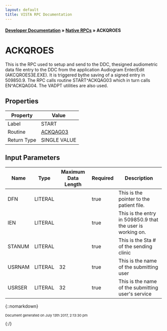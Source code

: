 ```yaml
---
layout: default
title: VISTA RPC Documentation
---
```


#### [Developer Documentation](../index) &#187; [Native RPCs](TableOfContents) &#187; ACKQROES<br/>
# ACKQROES

This is the RPC used to setup and send to the DDC, thesigned audiometric data file entry to the DDC from the application Audiogram Enter/Edit (AKCQROES3E.EXE). It is triggered bythe saving of a signed entry in 509850.9.  The RPC calls routine START^ACKQAG03 which in turn calls EN^ACKQAG04. The VADPT utilities are also used.

## Properties

Property | Value
--- | ---
Label | START
Routine | [ACKQAG03](http://code.osehra.org/dox/Routine_ACKQAG03_source.html)
Return Type | SINGLE VALUE


## Input Parameters

Name | Type | Maximum Data Length | Required | Description
--- | --- | --- | --- | ---
DFN | LITERAL |  | true | This is the pointer to the patient file.
IEN | LITERAL |  | true | This is the entry in 509850.9 that the user is working on.
STANUM | LITERAL |  | true | This is the Sta # of the sending clinic
USRNAM | LITERAL | 32 | true | This is the name of the submitting user
USRSER | LITERAL | 32 | true | This is the name of the submitting user&#x27;s service



{::nomarkdown} <br/><p style="font-size: 11px">Document generated on July 13th 2017, 2:13:30 pm</p>{:/}